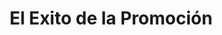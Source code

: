 ---
title: "El Exito de la Promoción"
url: /socorro/el-exito-de-la-promocion/
shop: supermercado
---